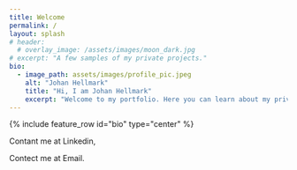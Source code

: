 ```yaml
---
title: Welcome
permalink: /
layout: splash
# header:
  # overlay_image: /assets/images/moon_dark.jpg
# excerpt: "A few samples of my private projects."
bio:
  - image_path: assets/images/profile_pic.jpeg
    alt: "Johan Hellmark"
    title: "Hi, I am Johan Hellmark"
    excerpt: "Welcome to my portfolio. Here you can learn about my private projects, education and work experince"
---
```


{% include feature_row id="bio" type="center" %}

Contant me at Linkedin, 

Contect me at Email.
